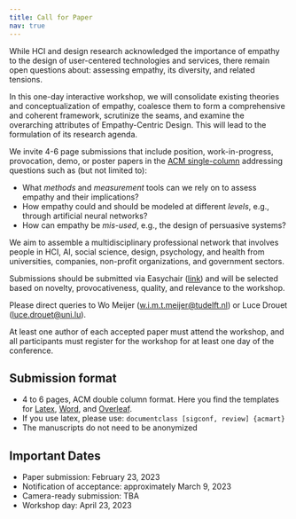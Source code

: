 ```yaml
---
title: Call for Paper
nav: true
---
```

<!-- TODO: update this to the copy that Luce wrote -->
While HCI and design research acknowledged the importance of empathy to the design of user-centered technologies and services, there remain open questions about: assessing empathy, its diversity, and related tensions.

In this one-day interactive workshop, we will consolidate existing theories and conceptualization of empathy, coalesce them to form a comprehensive and coherent framework, scrutinize the seams, and examine the overarching attributes of Empathy-Centric Design. This will lead to the formulation of its research agenda.

We invite 4-6 page submissions that include position, work-in-progress, provocation, demo, or poster papers in the [ACM single-column](https://www.acm.org/publications/proceedings-template) addressing questions such as (but not limited to):

- What *methods* and *measurement* tools can we rely on to assess empathy and their implications?
- How empathy could and should be modeled at different *levels*, e.g., through artificial neural networks?
- How can empathy be *mis-used*, e.g., the design of persuasive systems?

We aim to assemble a multidisciplinary professional network that involves people in HCI, AI, social science, design, psychology, and health from universities, companies, non-profit organizations, and government sectors.

Submissions should be submitted via Easychair ([link](https://easychair.org/conferences/?conf=empathich2023)) and will be selected based on novelty, provocativeness, quality, and relevance to the workshop.

Please direct queries to Wo Meijer (w.i.m.t.meijer@tudelft.nl) or Luce Drouet (luce.drouet@uni.lu).

At least one author of each accepted paper must attend the workshop, and all participants must register for the workshop for at least one day of the conference.

## Submission format

- 4 to 6 pages, ACM double column format. Here you find the templates for [Latex](https://www.acm.org/binaries/content/assets/publications/consolidated-tex-template/acmart-primary.zip), [Word](https://www.acm.org/binaries/content/assets/publications/taps/acm_submission_template.docx), and [Overleaf](https://www.overleaf.com/latex/templates/acm-conference-proceedings-master-template/pnrfvrrdbfwt).
- If you use latex, please use: ``documentclass [sigconf, review] {acmart}``
- The manuscripts do not need to be anonymized

## Important Dates

- Paper submission: February 23, 2023
- Notification of acceptance: approximately March 9, 2023
- Camera-ready submission: TBA
- Workshop day: April 23, 2023

